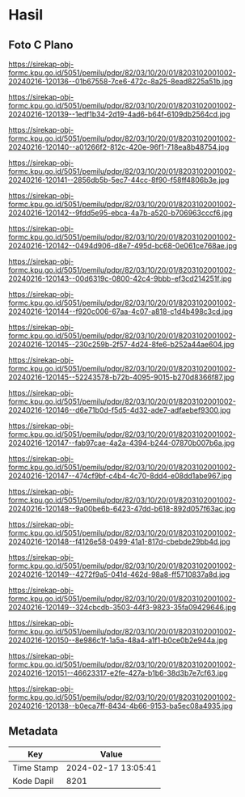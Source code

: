 # Hasil

## Foto C Plano

https://sirekap-obj-formc.kpu.go.id/5051/pemilu/pdpr/82/03/10/20/01/8203102001002-20240216-120136--01b67558-7ce6-472c-8a25-8ead8225a51b.jpg

https://sirekap-obj-formc.kpu.go.id/5051/pemilu/pdpr/82/03/10/20/01/8203102001002-20240216-120139--1edf1b34-2d19-4ad6-b64f-6109db2564cd.jpg

https://sirekap-obj-formc.kpu.go.id/5051/pemilu/pdpr/82/03/10/20/01/8203102001002-20240216-120140--a01266f2-812c-420e-96f1-718ea8b48754.jpg

https://sirekap-obj-formc.kpu.go.id/5051/pemilu/pdpr/82/03/10/20/01/8203102001002-20240216-120141--2856db5b-5ec7-44cc-8f90-f58ff4806b3e.jpg

https://sirekap-obj-formc.kpu.go.id/5051/pemilu/pdpr/82/03/10/20/01/8203102001002-20240216-120142--9fdd5e95-ebca-4a7b-a520-b706963cccf6.jpg

https://sirekap-obj-formc.kpu.go.id/5051/pemilu/pdpr/82/03/10/20/01/8203102001002-20240216-120142--0494d906-d8e7-495d-bc68-0e061ce768ae.jpg

https://sirekap-obj-formc.kpu.go.id/5051/pemilu/pdpr/82/03/10/20/01/8203102001002-20240216-120143--00d6319c-0800-42c4-9bbb-ef3cd214251f.jpg

https://sirekap-obj-formc.kpu.go.id/5051/pemilu/pdpr/82/03/10/20/01/8203102001002-20240216-120144--f920c006-67aa-4c07-a818-c1d4b498c3cd.jpg

https://sirekap-obj-formc.kpu.go.id/5051/pemilu/pdpr/82/03/10/20/01/8203102001002-20240216-120145--230c259b-2f57-4d24-8fe6-b252a44ae604.jpg

https://sirekap-obj-formc.kpu.go.id/5051/pemilu/pdpr/82/03/10/20/01/8203102001002-20240216-120145--52243578-b72b-4095-9015-b270d8366f87.jpg

https://sirekap-obj-formc.kpu.go.id/5051/pemilu/pdpr/82/03/10/20/01/8203102001002-20240216-120146--d6e71b0d-f5d5-4d32-ade7-adfaebef9300.jpg

https://sirekap-obj-formc.kpu.go.id/5051/pemilu/pdpr/82/03/10/20/01/8203102001002-20240216-120147--fab97cae-4a2a-4394-b244-07870b007b6a.jpg

https://sirekap-obj-formc.kpu.go.id/5051/pemilu/pdpr/82/03/10/20/01/8203102001002-20240216-120147--474cf9bf-c4b4-4c70-8dd4-e08dd1abe967.jpg

https://sirekap-obj-formc.kpu.go.id/5051/pemilu/pdpr/82/03/10/20/01/8203102001002-20240216-120148--9a00be6b-6423-47dd-b618-892d057f63ac.jpg

https://sirekap-obj-formc.kpu.go.id/5051/pemilu/pdpr/82/03/10/20/01/8203102001002-20240216-120148--f4126e58-0499-41a1-817d-cbebde29bb4d.jpg

https://sirekap-obj-formc.kpu.go.id/5051/pemilu/pdpr/82/03/10/20/01/8203102001002-20240216-120149--4272f9a5-041d-462d-98a8-ff5710837a8d.jpg

https://sirekap-obj-formc.kpu.go.id/5051/pemilu/pdpr/82/03/10/20/01/8203102001002-20240216-120149--324cbcdb-3503-44f3-9823-35fa09429646.jpg

https://sirekap-obj-formc.kpu.go.id/5051/pemilu/pdpr/82/03/10/20/01/8203102001002-20240216-120150--8e986c1f-1a5a-48a4-a1f1-b0ce0b2e944a.jpg

https://sirekap-obj-formc.kpu.go.id/5051/pemilu/pdpr/82/03/10/20/01/8203102001002-20240216-120151--46623317-e2fe-427a-b1b6-38d3b7e7cf63.jpg

https://sirekap-obj-formc.kpu.go.id/5051/pemilu/pdpr/82/03/10/20/01/8203102001002-20240216-120138--b0eca7ff-8434-4b66-9153-ba5ec08a4935.jpg


## Metadata

| Key        | Value               |
| ---------- | ------------------- |
| Time Stamp | 2024-02-17 13:05:41 |
| Kode Dapil | 8201                |



